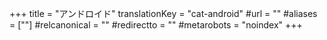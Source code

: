 +++
title = "アンドロイド"
translationKey = "cat-android"
#url = ""
#aliases = [""]
#relcanonical = ""
#redirectto = ""
#metarobots = "noindex"
+++
